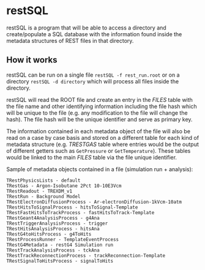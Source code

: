 # restSQL

restSQL is a program that will be able to access a directory and create/populate a SQL database with the information found inside the metadata structures of REST files in that directory.

## How it works

restSQL can be run on a single file `restSQL -f rest_run.root` or on a directory `restSQL -d directory` which will process all files inside the directory.

restSQL will read the ROOT file and create an entry in the *FILES* table with the file name and other identifying information including the file hash which will be unique to the file (e.g. any modification to the file will change the hash). The file hash will be the unique identifier and serve as primary key.

The information contained in each metadata object of the file will also be read on a case by case basis and stored on a different table for each kind of metadata structure (e.g. *TRESTGAS* table where entries would be the output of different getters such as `GetPressure` or `GetTemperature`). These tables would be linked to the main *FILES* table via the file unique identifier.

Sample of metadata objects contained in a file (simulation run + analysis): 

```
TRestPhysicsLists - default
TRestGas - Argon-Isobutane 2Pct 10-10E3Vcm
TRestReadout - TREXDM_v1
TRestRun - Background Model
TRestElectronDiffusionProcess - Ar-electronDiffusion-1kVcm-10atm
TRestHitsToSignalProcess - hitsToSignal-Template
TRestFastHitsToTrackProcess - fastHitsToTrack-Template
TRestGeant4AnalysisProcess - g4Ana
TRestTriggerAnalysisProcess - trigger
TRestHitsAnalysisProcess - hitsAna
TRestG4toHitsProcess - g4ToHits
TRestProcessRunner - TemplateEventProcess
TRestG4Metadata - restG4 Simulation run
TRestTrackAnalysisProcess - tckAna
TRestTrackReconnectionProcess - trackReconnection-Template
TRestSignalToHitsProcess - signalToHits
```
